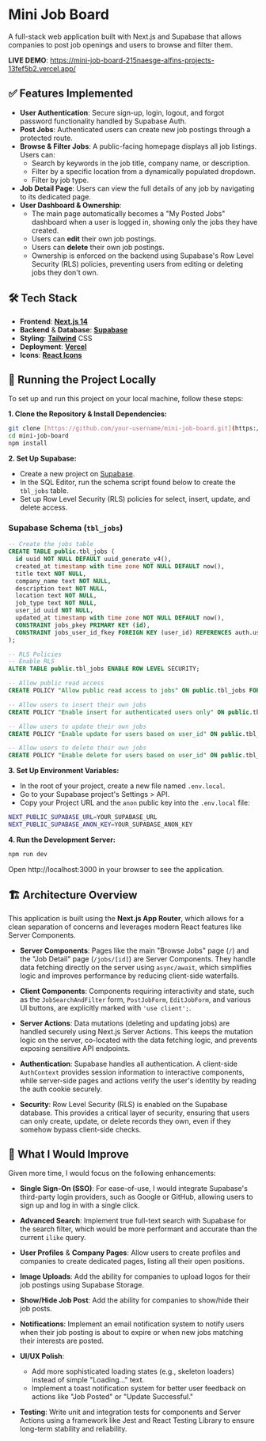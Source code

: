 # Mini Job Board

A full-stack web application built with Next.js and Supabase that allows companies to post job openings and users to browse and filter them.

**LIVE DEMO**: https://mini-job-board-215naesge-alfins-projects-13fef5b2.vercel.app/

## ✅ Features Implemented

* **User Authentication**: Secure sign-up, login, logout, and forgot password functionality handled by Supabase Auth.
* **Post Jobs**: Authenticated users can create new job postings through a protected route.
* **Browse & Filter Jobs**: A public-facing homepage displays all job listings. Users can:
    * Search by keywords in the job title, company name, or description.
    * Filter by a specific location from a dynamically populated dropdown.
    * Filter by job type.
* **Job Detail Page**: Users can view the full details of any job by navigating to its dedicated page.
* **User Dashboard & Ownership**:
    * The main page automatically becomes a "My Posted Jobs" dashboard when a user is logged in, showing only the jobs they have created.
    * Users can **edit** their own job postings.
    * Users can **delete** their own job postings.
    * Ownership is enforced on the backend using Supabase's Row Level Security (RLS) policies, preventing users from editing or deleting jobs they don't own.

## 🛠️ Tech Stack
* **Frontend**: [**Next.js 14**](https://nextjs.org/)
* **Backend** & **Database**: [**Supabase**](https://supabase.io/)
* **Styling**: [**Tailwind**](https://tailwindcss.com/) CSS
* **Deployment**: [**Vercel**](https://vercel.com/)
* **Icons**: [**React Icons**](https://react-icons.github.io/react-icons/)

## 🚀 Running the Project Locally

To set up and run this project on your local machine, follow these steps:

**1. Clone the Repository & Install Dependencies:**

```bash
git clone [https://github.com/your-username/mini-job-board.git](https://github.com/your-username/mini-job-board.git)
cd mini-job-board
npm install
```

**2. Set Up Supabase:**

* Create a new project on [Supabase](https://app.supabase.io/).
* In the SQL Editor, run the schema script found below to create the `tbl_jobs` table.
* Set up Row Level Security (RLS) policies for select, insert, update, and delete access.

### Supabase Schema (`tbl_jobs`)
```sql
-- Create the jobs table
CREATE TABLE public.tbl_jobs (
  id uuid NOT NULL DEFAULT uuid_generate_v4(),
  created_at timestamp with time zone NOT NULL DEFAULT now(),
  title text NOT NULL,
  company_name text NOT NULL,
  description text NOT NULL,
  location text NOT NULL,
  job_type text NOT NULL,
  user_id uuid NOT NULL,
  updated_at timestamp with time zone NOT NULL DEFAULT now(),
  CONSTRAINT jobs_pkey PRIMARY KEY (id),
  CONSTRAINT jobs_user_id_fkey FOREIGN KEY (user_id) REFERENCES auth.users(id) ON DELETE CASCADE
);

-- RLS Policies
-- Enable RLS
ALTER TABLE public.tbl_jobs ENABLE ROW LEVEL SECURITY;

-- Allow public read access
CREATE POLICY "Allow public read access to jobs" ON public.tbl_jobs FOR SELECT USING (true);

-- Allow users to insert their own jobs
CREATE POLICY "Enable insert for authenticated users only" ON public.tbl_jobs FOR INSERT TO authenticated WITH CHECK (auth.uid() = user_id);

-- Allow users to update their own jobs
CREATE POLICY "Enable update for users based on user_id" ON public.tbl_jobs FOR UPDATE TO authenticated USING (auth.uid() = user_id) WITH CHECK (auth.uid() = user_id);

-- Allow users to delete their own jobs
CREATE POLICY "Enable delete for users based on user_id" ON public.tbl_jobs FOR DELETE TO authenticated USING (auth.uid() = user_id);
```

**3. Set Up Environment Variables:**

* In the root of your project, create a new file named `.env.local`.
* Go to your Supabase project's Settings > API.
* Copy your Project URL and the `anon` public key into the `.env.local` file:
```bash
NEXT_PUBLIC_SUPABASE_URL=YOUR_SUPABASE_URL
NEXT_PUBLIC_SUPABASE_ANON_KEY=YOUR_SUPABASE_ANON_KEY
```

**4. Run the Development Server:**
```bash
npm run dev
```
Open http://localhost:3000 in your browser to see the application.

## 🏗️ Architecture Overview

This application is built using the **Next.js App Router**, which allows for a clean separation of concerns and leverages modern React features like Server Components.

* **Server Components**: Pages like the main "Browse Jobs" page (`/`) and the "Job Detail" page (`/jobs/[id]`) are Server Components. They handle data fetching directly on the server using `async/await`, which simplifies logic and improves performance by reducing client-side waterfalls.

* **Client Components**: Components requiring interactivity and state, such as the `JobSearchAndFilter` form, `PostJobForm`, `EditJobForm`, and various UI buttons, are explicitly marked with `'use client';`.

* **Server Actions**: Data mutations (deleting and updating jobs) are handled securely using Next.js Server Actions. This keeps the mutation logic on the server, co-located with the data fetching logic, and prevents exposing sensitive API endpoints.

* **Authentication**: Supabase handles all authentication. A client-side `AuthContext` provides session information to interactive components, while server-side pages and actions verify the user's identity by reading the auth cookie securely.

* **Security**: Row Level Security (RLS) is enabled on the Supabase database. This provides a critical layer of security, ensuring that users can only create, update, or delete records they own, even if they somehow bypass client-side checks.

## 🌟 What I Would Improve

Given more time, I would focus on the following enhancements:
* **Single Sign-On (SSO)**: For ease-of-use, I would integrate Supabase's third-party login providers, such as Google or GitHub, allowing users to sign up and log in with a single click.

* **Advanced Search**: Implement true full-text search with Supabase for the search filter, which would be more performant and accurate than the current `ilike` query.

* **User Profiles** & **Company Pages**: Allow users to create profiles and companies to create dedicated pages, listing all their open positions.

* **Image Uploads**: Add the ability for companies to upload logos for their job postings using Supabase Storage.

* **Show/Hide Job Post**: Add the ability for companies to show/hide their job posts.

* **Notifications**: Implement an email notification system to notify users when their job posting is about to expire or when new jobs matching their interests are posted.

* **UI/UX Polish**:
  * Add more sophisticated loading states (e.g., skeleton loaders) instead of simple "Loading..." text.
  * Implement a toast notification system for better user feedback on actions like "Job Posted" or "Update Successful."

* **Testing**: Write unit and integration tests for components and Server Actions using a framework like Jest and React Testing Library to ensure long-term stability and reliability.